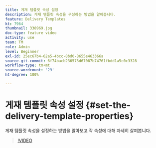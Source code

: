```yaml
---
title: 게재 템플릿 속성 설정
description: 게재 템플릿 속성을 구성하는 방법을 알아봅니다.
feature: Delivery Templates
kt: 7964
thumbnail: 338969.jpg
doc-type: feature video
activity: use
team: TM
role: Admin
level: Beginner
exl-id: 25ec67b4-62a5-4bcc-8bd0-8655e463366a
source-git-commit: 6f74bacb236573d67087b74761fbdd1a5c0c3328
workflow-type: tm+mt
source-wordcount: '29'
ht-degree: 100%

---
```


# 게재 템플릿 속성 설정 {#set-the-delivery-template-properties}

게재 템플릿 속성을 설정하는 방법을 알아보고 각 속성에 대해 자세히 살펴봅니다.

>[!VIDEO](https://video.tv.adobe.com/v/338969?quality=12)
